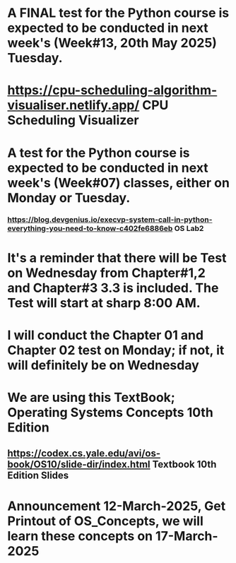 # A FINAL test for the Python course is expected to be conducted in next week's (Week#13, 20th May 2025) Tuesday.
# https://cpu-scheduling-algorithm-visualiser.netlify.app/ CPU Scheduling Visualizer
# A test for the Python course is expected to be conducted in next week's (Week#07) classes, either on Monday or Tuesday.
### https://blog.devgenius.io/execvp-system-call-in-python-everything-you-need-to-know-c402fe6886eb OS Lab2
# It's a reminder that there will be Test on Wednesday from Chapter#1,2 and Chapter#3 3.3 is included. The Test will start at sharp 8:00 AM.
# I will conduct the Chapter 01 and Chapter 02 test on Monday; if not, it will definitely be on Wednesday
# We are using this TextBook; Operating Systems Concepts 10th Edition
## https://codex.cs.yale.edu/avi/os-book/OS10/slide-dir/index.html Textbook 10th Edition Slides
# Announcement 12-March-2025, Get Printout of OS_Concepts, we will learn these concepts on 17-March-2025
